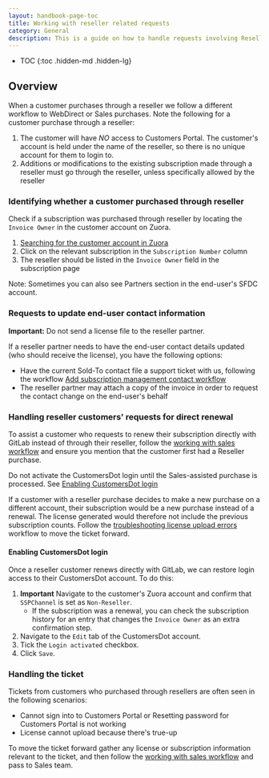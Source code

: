 ```yaml
---
layout: handbook-page-toc
title: Working with reseller related requests
category: General
description: This is a guide on how to handle requests involving Reseller.
---
```


- TOC
{:toc .hidden-md .hidden-lg}

## Overview

When a customer purchases through a reseller we follow a different workflow to WebDirect or Sales purchases. Note the following for a customer purchase through a reseller:

1. The customer will have _NO_ access to Customers Portal. The customer's account is held under the name of the reseller, so there is no unique account for them to login to.
1. Additions or modifications to the existing subscription made through a reseller must go through the reseller, unless specifically allowed by the reseller

### Identifying whether a customer purchased through reseller

Check if a subscription was purchased through reseller by locating the `Invoice Owner` in the customer account on Zuora.

1. [Searching for the customer account in Zuora](https://drive.google.com/file/d/1c7ChL7iCp9nYByBttX_RvWTrOxkVcDAn/view?t=2m09s)
1. Click on the relevant subscription in the `Subscription Number` column
1. The reseller should be listed in the `Invoice Owner` field in the subscription page

Note:  Sometimes you can also see Partners section in the end-user's SFDC account.

### Requests to update end-user contact information

**Important:** Do not send a license file to the reseller partner.

If a reseller partner needs to have the end-user contact details updated (who should receive the license), you have the following options:

- Have the current Sold-To contact file a support ticket with us, following the workflow [Add subscription management contact workflow](../customersdot/associating_purchases.html#add-subscription-management-contact-workflow)
- The reseller partner may attach a copy of the invoice in order to request the contact change on the end-user's behalf


### Handling reseller customers' requests for direct renewal

To assist a customer who requests to renew their subscription directly with GitLab instead of through their reseller, follow the [working with sales workflow](/handbook/support/license-and-renewals/workflows/working_with_sales.html) and ensure you mention that the customer first had a Reseller purchase. 

Do not activate the CustomersDot login until the Sales-assisted purchase is processed. See [Enabling CustomersDot login](#enabling-customersdot-login)

If a customer with a reseller purchase decides to make a new purchase on a different account, their subscription would be a new purchase instead of a renewal. The license generated would therefore not include the previous subscription counts. Follow the [troubleshooting license upload errors](/handbook/support/license-and-renewals/workflows/self-managed/troubleshoot_license_upload_issues.html) workflow to move the ticket forward.

#### Enabling CustomersDot login

Once a reseller customer renews directly with GitLab, we can restore login access to their CustomersDot account. To do this:

1. **Important** Navigate to the customer's Zuora account and confirm that `SSPChannel` is set as `Non-Reseller`.
    - If the subscription was a renewal, you can check the subscription history for an entry that changes the `Invoice Owner` as an extra confirmation step.
1. Navigate to the `Edit` tab of the CustomersDot account.
1. Tick the `Login activated` checkbox.
1. Click `Save`.

### Handling the ticket

 Tickets from customers who purchased through resellers are often seen in the following scenarios:

- Cannot sign into to Customers Portal or Resetting password for Customers Portal is not working
- License cannot upload because there's true-up

To move the ticket forward gather any license or subscription information relevant to the ticket, and then follow the [working with sales workflow](/handbook/support/license-and-renewals/workflows/working_with_sales.html) and pass to Sales team.
